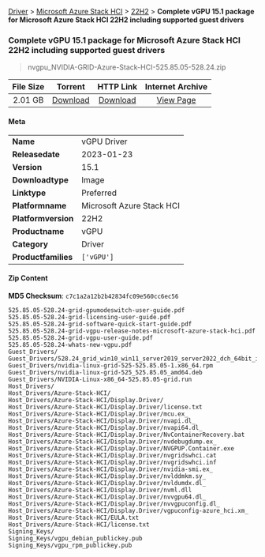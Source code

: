 
[Driver](/README.md)  >  [Microsoft Azure Stack HCI](/index/Driver/Microsoft_Azure_Stack_HCI.md)  >  [22H2](/index/Driver/Microsoft_Azure_Stack_HCI/22H2.md)  >  **Complete vGPU 15.1 package for Microsoft Azure Stack HCI 22H2 including supported guest drivers**


###    Complete vGPU 15.1 package for Microsoft Azure Stack HCI 22H2 including supported guest drivers

> nvgpu_NVIDIA-GRID-Azure-Stack-HCI-525.85.05-528.24.zip   


| **File Size** | **Torrent**  | **HTTP Link** | **Internet Archive** |
|:-------------:|:------------:|:-------------:|:--------------------:|
| 2.01 GB |  [Download](https://archive.org/download/nvgpu_NVIDIA-GRID-Azure-Stack-HCI-525.85.05-528.24.zip/nvgpu_NVIDIA-GRID-Azure-Stack-HCI-525.85.05-528.24.zip_archive.torrent)       | [Download](https://archive.org/compress/nvgpu_NVIDIA-GRID-Azure-Stack-HCI-525.85.05-528.24.zip) | [View Page](https://archive.org/details/nvgpu_NVIDIA-GRID-Azure-Stack-HCI-525.85.05-528.24.zip)       |

#### Meta

<table>
<tr><td><strong>Name</strong></td><td>vGPU Driver</td></tr>
<tr><td><strong>Releasedate</strong></td><td>2023-01-23</td></tr>
<tr><td><strong>Version</strong></td><td>15.1</td></tr>
<tr><td><strong>Downloadtype</strong></td><td>Image</td></tr>
<tr><td><strong>Linktype</strong></td><td>Preferred</td></tr>
<tr><td><strong>Platformname</strong></td><td>Microsoft Azure Stack HCI</td></tr>
<tr><td><strong>Platformversion</strong></td><td>22H2</td></tr>
<tr><td><strong>Productname</strong></td><td>vGPU</td></tr>
<tr><td><strong>Category</strong></td><td>Driver</td></tr>
<tr><td><strong>Productfamilies</strong></td><td><code>['vGPU']</code></td></tr>
</table>

#### Zip Content

**MD5 Checksum**: `c7c1a2a12b2b42834fc09e560cc6ec56`

```text
525.85.05-528.24-grid-gpumodeswitch-user-guide.pdf
525.85.05-528.24-grid-licensing-user-guide.pdf
525.85.05-528.24-grid-software-quick-start-guide.pdf
525.85.05-528.24-grid-vgpu-release-notes-microsoft-azure-stack-hci.pdf
525.85.05-528.24-grid-vgpu-user-guide.pdf
525.85.05-528.24-whats-new-vgpu.pdf
Guest_Drivers/
Guest_Drivers/528.24_grid_win10_win11_server2019_server2022_dch_64bit_international.exe
Guest_Drivers/nvidia-linux-grid-525-525.85.05-1.x86_64.rpm
Guest_Drivers/nvidia-linux-grid-525_525.85.05_amd64.deb
Guest_Drivers/NVIDIA-Linux-x86_64-525.85.05-grid.run
Host_Drivers/
Host_Drivers/Azure-Stack-HCI/
Host_Drivers/Azure-Stack-HCI/Display.Driver/
Host_Drivers/Azure-Stack-HCI/Display.Driver/license.txt
Host_Drivers/Azure-Stack-HCI/Display.Driver/mcu.ex_
Host_Drivers/Azure-Stack-HCI/Display.Driver/nvapi.dl_
Host_Drivers/Azure-Stack-HCI/Display.Driver/nvapi64.dl_
Host_Drivers/Azure-Stack-HCI/Display.Driver/NvContainerRecovery.bat
Host_Drivers/Azure-Stack-HCI/Display.Driver/nvdebugdump.ex_
Host_Drivers/Azure-Stack-HCI/Display.Driver/NVGPUP.Container.exe
Host_Drivers/Azure-Stack-HCI/Display.Driver/nvgridswhci.cat
Host_Drivers/Azure-Stack-HCI/Display.Driver/nvgridswhci.inf
Host_Drivers/Azure-Stack-HCI/Display.Driver/nvidia-smi.ex_
Host_Drivers/Azure-Stack-HCI/Display.Driver/nvlddmkm.sy_
Host_Drivers/Azure-Stack-HCI/Display.Driver/nvldumdx.dl_
Host_Drivers/Azure-Stack-HCI/Display.Driver/nvml.dll
Host_Drivers/Azure-Stack-HCI/Display.Driver/nvvgpu64.dl_
Host_Drivers/Azure-Stack-HCI/Display.Driver/nvvgpuconfig.dl_
Host_Drivers/Azure-Stack-HCI/Display.Driver/vgpuconfig-azure_hci.xm_
Host_Drivers/Azure-Stack-HCI/EULA.txt
Host_Drivers/Azure-Stack-HCI/license.txt
Signing_Keys/
Signing_Keys/vgpu_debian_publickey.pub
Signing_Keys/vgpu_rpm_publickey.pub
```